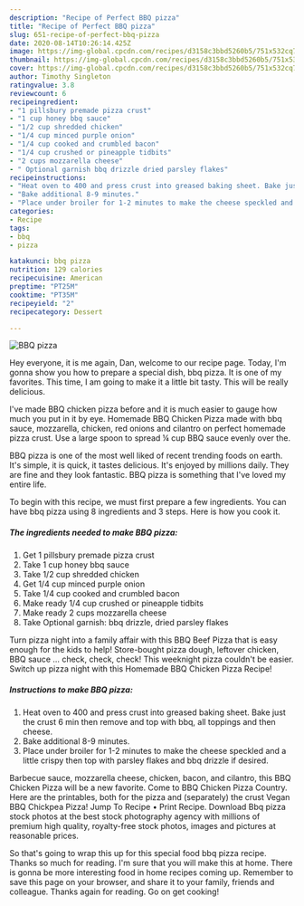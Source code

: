 ```yaml
---
description: "Recipe of Perfect BBQ pizza"
title: "Recipe of Perfect BBQ pizza"
slug: 651-recipe-of-perfect-bbq-pizza
date: 2020-08-14T10:26:14.425Z
image: https://img-global.cpcdn.com/recipes/d3158c3bbd5260b5/751x532cq70/bbq-pizza-recipe-main-photo.jpg
thumbnail: https://img-global.cpcdn.com/recipes/d3158c3bbd5260b5/751x532cq70/bbq-pizza-recipe-main-photo.jpg
cover: https://img-global.cpcdn.com/recipes/d3158c3bbd5260b5/751x532cq70/bbq-pizza-recipe-main-photo.jpg
author: Timothy Singleton
ratingvalue: 3.8
reviewcount: 6
recipeingredient:
- "1 pillsbury premade pizza crust"
- "1 cup honey bbq sauce"
- "1/2 cup shredded chicken"
- "1/4 cup minced purple onion"
- "1/4 cup cooked and crumbled bacon"
- "1/4 cup crushed or pineapple tidbits"
- "2 cups mozzarella cheese"
- " Optional garnish bbq drizzle dried parsley flakes"
recipeinstructions:
- "Heat oven to 400 and press crust into greased baking sheet. Bake just the crust 6 min then remove and top with bbq, all toppings and then cheese."
- "Bake additional 8-9 minutes."
- "Place under broiler for 1-2 minutes to make the cheese speckled and a little crispy then top with parsley flakes and bbq drizzle if desired."
categories:
- Recipe
tags:
- bbq
- pizza

katakunci: bbq pizza 
nutrition: 129 calories
recipecuisine: American
preptime: "PT25M"
cooktime: "PT35M"
recipeyield: "2"
recipecategory: Dessert

---
```



![BBQ pizza](https://img-global.cpcdn.com/recipes/d3158c3bbd5260b5/751x532cq70/bbq-pizza-recipe-main-photo.jpg)

Hey everyone, it is me again, Dan, welcome to our recipe page. Today, I'm gonna show you how to prepare a special dish, bbq pizza. It is one of my favorites. This time, I am going to make it a little bit tasty. This will be really delicious.

I&#39;ve made BBQ chicken pizza before and it is much easier to gauge how much you put in it by eye. Homemade BBQ Chicken Pizza made with bbq sauce, mozzarella, chicken, red onions and cilantro on perfect homemade pizza crust. Use a large spoon to spread ¼ cup BBQ sauce evenly over the.

BBQ pizza is one of the most well liked of recent trending foods on earth. It's simple, it is quick, it tastes delicious. It's enjoyed by millions daily. They are fine and they look fantastic. BBQ pizza is something that I've loved my entire life.


To begin with this recipe, we must first prepare a few ingredients. You can have bbq pizza using 8 ingredients and 3 steps. Here is how you cook it.

<!--inarticleads1-->

##### The ingredients needed to make BBQ pizza:

1. Get 1 pillsbury premade pizza crust
1. Take 1 cup honey bbq sauce
1. Take 1/2 cup shredded chicken
1. Get 1/4 cup minced purple onion
1. Take 1/4 cup cooked and crumbled bacon
1. Make ready 1/4 cup crushed or pineapple tidbits
1. Make ready 2 cups mozzarella cheese
1. Take  Optional garnish: bbq drizzle, dried parsley flakes


Turn pizza night into a family affair with this BBQ Beef Pizza that is easy enough for the kids to help! Store-bought pizza dough, leftover chicken, BBQ sauce … check, check, check! This weeknight pizza couldn&#39;t be easier. Switch up pizza night with this Homemade BBQ Chicken Pizza Recipe! 

<!--inarticleads2-->

##### Instructions to make BBQ pizza:

1. Heat oven to 400 and press crust into greased baking sheet. Bake just the crust 6 min then remove and top with bbq, all toppings and then cheese.
1. Bake additional 8-9 minutes.
1. Place under broiler for 1-2 minutes to make the cheese speckled and a little crispy then top with parsley flakes and bbq drizzle if desired.


Barbecue sauce, mozzarella cheese, chicken, bacon, and cilantro, this BBQ Chicken Pizza will be a new favorite. Come to BBQ Chicken Pizza Country. Here are the printables, both for the pizza and (separately) the crust Vegan BBQ Chickpea Pizza! Jump To Recipe • Print Recipe. Download Bbq pizza stock photos at the best stock photography agency with millions of premium high quality, royalty-free stock photos, images and pictures at reasonable prices. 

So that's going to wrap this up for this special food bbq pizza recipe. Thanks so much for reading. I'm sure that you will make this at home. There is gonna be more interesting food in home recipes coming up. Remember to save this page on your browser, and share it to your family, friends and colleague. Thanks again for reading. Go on get cooking!
